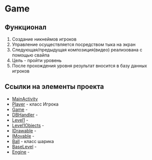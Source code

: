 <h1> 
  Game
</h1>

<h2>
  Функционал
</h2>
<ol>
  <li>Создание никнеймов игроков</li>
  <li>Управление осуществляется посредством тыка на экран</li>
  <li>Следующая/предыдущая композиция(видео) реализована с помощью свайпа</li>
  <li>Цель - пройти уровень</li>
  <li>После прохождения уровня результат вносится в базу данных игроков</li>
</ol>

<h2>
  Ссылки на элементы проекта
</h2>

  - [MainActivity](./java/com/example/game/MainActivity.java)
  - [Player](./java/com/example/game/Player.java) - класс Игрока
  - [Game](./java/com/example/game/Game.java) - 
  - [DBHandler](./java/com/example/game/DBHandler.java) - 
  - [Level1](./java/com/example/game/levels/Level1.java) - 
  - [Level1Objects](./java/com/example/game/levels/Level1Objects.java) - 
  - [IDrawable](./java/com/example/game/interfaces/IDrawable.java) - 
  - [IMovable](./java/com/example/game/interfaces/IMovable.java) - 
  - [Ball](./java/com/example/game/engine/Ball.java) - класс шарика
  - [BaseLevel](./java/com/example/game/engine/BaseLevel.java) - 
  - [Engine](./java/com/example/game/engine/Engine.java) - 
